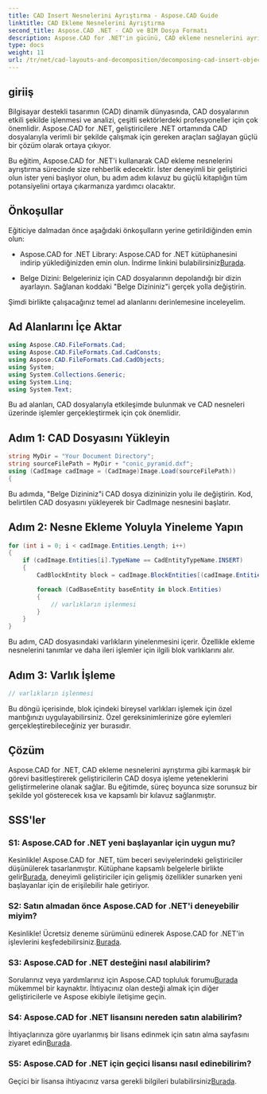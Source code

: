 ```yaml
---
title: CAD Insert Nesnelerini Ayrıştırma - Aspose.CAD Guide
linktitle: CAD Ekleme Nesnelerini Ayrıştırma
second_title: Aspose.CAD .NET - CAD ve BIM Dosya Formatı
description: Aspose.CAD for .NET'in gücünü, CAD ekleme nesnelerini ayrıştırmaya yönelik adım adım kılavuzumuzla keşfedin.
type: docs
weight: 11
url: /tr/net/cad-layouts-and-decomposition/decomposing-cad-insert-objects/
---
```

## giriiş

Bilgisayar destekli tasarımın (CAD) dinamik dünyasında, CAD dosyalarının etkili şekilde işlenmesi ve analizi, çeşitli sektörlerdeki profesyoneller için çok önemlidir. Aspose.CAD for .NET, geliştiricilere .NET ortamında CAD dosyalarıyla verimli bir şekilde çalışmak için gereken araçları sağlayan güçlü bir çözüm olarak ortaya çıkıyor.

Bu eğitim, Aspose.CAD for .NET'i kullanarak CAD ekleme nesnelerini ayrıştırma sürecinde size rehberlik edecektir. İster deneyimli bir geliştirici olun ister yeni başlıyor olun, bu adım adım kılavuz bu güçlü kitaplığın tüm potansiyelini ortaya çıkarmanıza yardımcı olacaktır.

## Önkoşullar

Eğiticiye dalmadan önce aşağıdaki önkoşulların yerine getirildiğinden emin olun:

-  Aspose.CAD for .NET Library: Aspose.CAD for .NET kütüphanesini indirip yüklediğinizden emin olun. İndirme linkini bulabilirsiniz[Burada](https://releases.aspose.com/cad/net/).

- Belge Dizini: Belgeleriniz için CAD dosyalarının depolandığı bir dizin ayarlayın. Sağlanan koddaki "Belge Dizininiz"i gerçek yolla değiştirin.

Şimdi birlikte çalışacağınız temel ad alanlarını derinlemesine inceleyelim.

## Ad Alanlarını İçe Aktar

```csharp
using Aspose.CAD.FileFormats.Cad;
using Aspose.CAD.FileFormats.Cad.CadConsts;
using Aspose.CAD.FileFormats.Cad.CadObjects;
using System;
using System.Collections.Generic;
using System.Linq;
using System.Text;
```

Bu ad alanları, CAD dosyalarıyla etkileşimde bulunmak ve CAD nesneleri üzerinde işlemler gerçekleştirmek için çok önemlidir.

## Adım 1: CAD Dosyasını Yükleyin

```csharp
string MyDir = "Your Document Directory";
string sourceFilePath = MyDir + "conic_pyramid.dxf";
using (CadImage cadImage = (CadImage)Image.Load(sourceFilePath))
{
```

Bu adımda, "Belge Dizininiz"i CAD dosya dizininizin yolu ile değiştirin. Kod, belirtilen CAD dosyasını yükleyerek bir CadImage nesnesini başlatır.

## Adım 2: Nesne Ekleme Yoluyla Yineleme Yapın

```csharp
for (int i = 0; i < cadImage.Entities.Length; i++)
{
    if (cadImage.Entities[i].TypeName == CadEntityTypeName.INSERT)
    {
        CadBlockEntity block = cadImage.BlockEntities[(cadImage.Entities[i] as CadInsertObject).Name];

        foreach (CadBaseEntity baseEntity in block.Entities)
        {
            // varlıkların işlenmesi
        }
    }
}
```

Bu adım, CAD dosyasındaki varlıkların yinelenmesini içerir. Özellikle ekleme nesnelerini tanımlar ve daha ileri işlemler için ilgili blok varlıklarını alır.

## Adım 3: Varlık İşleme

```csharp
// varlıkların işlenmesi
```

Bu döngü içerisinde, blok içindeki bireysel varlıkları işlemek için özel mantığınızı uygulayabilirsiniz. Özel gereksinimlerinize göre eylemleri gerçekleştirebileceğiniz yer burasıdır.

## Çözüm

Aspose.CAD for .NET, CAD ekleme nesnelerini ayrıştırma gibi karmaşık bir görevi basitleştirerek geliştiricilerin CAD dosya işleme yeteneklerini geliştirmelerine olanak sağlar. Bu eğitimde, süreç boyunca size sorunsuz bir şekilde yol gösterecek kısa ve kapsamlı bir kılavuz sağlanmıştır.

## SSS'ler

### S1: Aspose.CAD for .NET yeni başlayanlar için uygun mu?

 Kesinlikle! Aspose.CAD for .NET, tüm beceri seviyelerindeki geliştiriciler düşünülerek tasarlanmıştır. Kütüphane kapsamlı belgelerle birlikte gelir[Burada](https://reference.aspose.com/cad/net/), deneyimli geliştiriciler için gelişmiş özellikler sunarken yeni başlayanlar için de erişilebilir hale getiriyor.

### S2: Satın almadan önce Aspose.CAD for .NET'i deneyebilir miyim?

 Kesinlikle! Ücretsiz deneme sürümünü edinerek Aspose.CAD for .NET'in işlevlerini keşfedebilirsiniz.[Burada](https://releases.aspose.com/).

### S3: Aspose.CAD for .NET desteğini nasıl alabilirim?

 Sorularınız veya yardımlarınız için Aspose.CAD topluluk forumu[Burada](https://forum.aspose.com/c/cad/19) mükemmel bir kaynaktır. İhtiyacınız olan desteği almak için diğer geliştiricilerle ve Aspose ekibiyle iletişime geçin.

### S4: Aspose.CAD for .NET lisansını nereden satın alabilirim?

İhtiyaçlarınıza göre uyarlanmış bir lisans edinmek için satın alma sayfasını ziyaret edin[Burada](https://purchase.aspose.com/buy).

### S5: Aspose.CAD for .NET için geçici lisansı nasıl edinebilirim?

 Geçici bir lisansa ihtiyacınız varsa gerekli bilgileri bulabilirsiniz[Burada](https://purchase.aspose.com/temporary-license/).